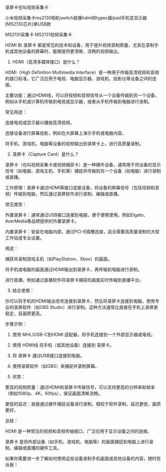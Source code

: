 录屏卡也叫视频采集卡


小米视频采集卡ms2130相机switch直播hdmi转typec器ipad手机变显示器 [MS2130芯片]单USB款



MS2131采集卡     MS2131视频采集卡


HDMI 和 录屏卡 都是常见的技术和设备，用于提升视频录制质量，尤其在录制手机或其他设备的屏幕时，能够提供更清晰、流畅的视频输出。

1. HDMI（高清多媒体接口）是什么？

HDMI（High Definition Multimedia Interface）是一种用于传输高清视频和音频的接口标准。它广泛应用于电视、电脑显示器、游戏机、投影仪等设备之间的连接。

主要功能：通过HDMI线，可以将视频和音频信号从一个设备传输到另一个设备，例如从手机或计算机传输到电视或显示器，或者从手机传输到电脑进行录制。

常见用途：

连接电视或显示器以播放高清视频。

连接设备进行屏幕投影，例如在大屏幕上演示手机或电脑内容。

将手机、游戏机、电脑等设备的视频输出到录屏卡上，进行高质量录制。



2. 录屏卡（Capture Card）是什么？

录屏卡（也叫视频采集卡或视频捕获卡）是一种硬件设备，通常用于将设备的显示信号（如电脑、游戏主机、手机等）捕捉并传输到另一个设备（如电脑）进行录制或直播。

工作原理：录屏卡通过HDMI等接口连接设备，将设备的屏幕信号（包括视频和音频）传输到电脑，然后通过录屏软件进行录制、编辑或直播。

常见类型：

外置录屏卡：通常通过USB接口连接到电脑，便于便携使用。例如Elgato、AverMedia等品牌提供的外置录屏卡。

内置录屏卡：安装在电脑内部，通过PCI-E插槽连接，适合需要高质量录制的大型工作站或专业设置。


用途：

捕获并录制游戏主机（如PlayStation、Xbox）的画面。

将手机或电脑的画面通过HDMI输出到录屏卡，再传输到电脑进行录制。

进行直播，例如通过直播软件将录屏卡捕获的画面实时传输到直播平台。



3. 结合使用：

你可以将手机的HDMI输出信号连接到录屏卡，然后将录屏卡连接到电脑，使用专业的录屏软件（如OBS Studio）进行录制。这种方法通常比直接在手机上录屏更稳定，且画质更高。

步骤示例：

1. 使用 MHL/USB-C到HDMI 适配器，将手机连接到一个外部显示器或电视。


2. 使用 HDMI线 将手机（或其他设备）连接到 录屏卡。


3. 将 录屏卡 通过USB接口连接到电脑。


4. 使用录屏软件（如OBS）来捕捉并录制屏幕。




4. 优势：

更高的视频质量：通过HDMI和录屏卡传输信号，可以支持更高的分辨率和帧率（例如1080p、4K、60fps），保证画面清晰流畅。

更低的延迟：直接通过硬件捕捉设备进行录制，相较于软件录制，延迟更低，画质更好。


总结：

HDMI 是一种常见的视频和音频传输接口，广泛应用于显示设备之间的连接。

录屏卡 是将外部设备（如手机、游戏机、电脑等）的画面捕捉到电脑上进行录制、编辑或直播的硬件工具。


如果你需要进一步了解如何使用这些设备录制手机画面或其他设备的内容，随时告诉我！








